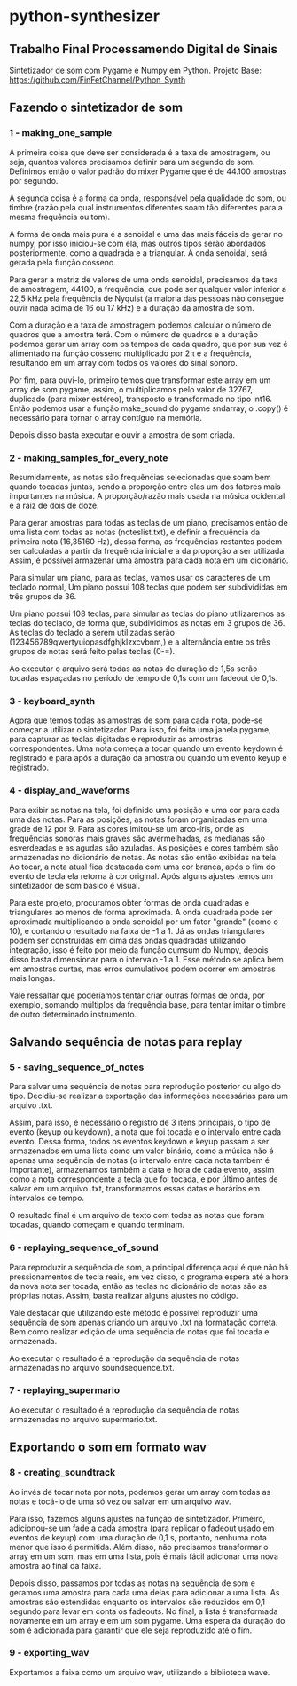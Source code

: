 # python-synthesizer
## Trabalho Final Processamendo Digital de Sinais
Sintetizador de som com Pygame e Numpy em Python. Projeto Base: https://github.com/FinFetChannel/Python_Synth

## Fazendo o sintetizador de som
### 1 - making_one_sample
A primeira coisa que deve ser considerada é a taxa de amostragem, ou seja, quantos valores precisamos definir para um segundo de som. Definimos então o valor padrão do mixer Pygame que é de 44.100 amostras por segundo.

A segunda coisa é a forma da onda, responsável pela qualidade do som, ou timbre (razão pela qual instrumentos diferentes soam tão diferentes para a mesma frequência ou tom). 

A forma de onda mais pura é a senoidal e uma das mais fáceis de gerar no numpy, por isso iniciou-se com ela, mas outros tipos serão abordados posteriormente, como a quadrada e a triangular. A onda senoidal, será gerada pela função cosseno.

Para gerar a matriz de valores de uma onda senoidal, precisamos da taxa de amostragem, 44100, a frequência, que pode ser qualquer valor inferior a 22,5 kHz pela frequência de Nyquist (a maioria das pessoas não consegue ouvir nada acima de 16 ou 17 kHz) e a duração da amostra de som.

Com a duração e a taxa de amostragem podemos calcular o número de quadros que a amostra terá. Com o número de quadros e a duração podemos gerar um array com os tempos de cada quadro, que por sua vez é alimentado na função cosseno multiplicado por 2π e a frequência, resultando em um array com todos os valores do sinal sonoro.

Por fim, para ouvi-lo, primeiro temos que transformar este array em um array de som pygame, assim, o multiplicamos pelo valor de 32767, duplicado (para mixer estéreo), transposto e transformado no tipo int16. Então podemos usar a função make_sound do pygame sndarray, o .copy() é necessário para tornar o array contíguo na memória. 

Depois disso basta executar e ouvir a amostra de som criada.

### 2 - making_samples_for_every_note
Resumidamente, as notas são frequências selecionadas que soam bem quando tocadas juntas, sendo a proporção entre elas um dos fatores mais importantes na música. A proporção/razão mais usada na música ocidental é a raiz de dois de doze.

Para gerar amostras para todas as teclas de um piano, precisamos então de uma lista com todas as notas (noteslist.txt), e definir a frequência da primeira nota (16,35160 Hz), dessa forma, as frequências restantes podem ser calculadas a partir da frequência inicial e a da proporção a ser utilizada. Assim, é possível armazenar uma amostra para cada nota em um dicionário. 

Para simular um piano, para as teclas, vamos usar os caracteres de um teclado normal, Um piano possui 108 teclas que podem ser subdivididas em três grupos de 36.

Um piano possui 108 teclas, para simular as teclas do piano utilizaremos as teclas do teclado, de forma que, subdividimos as notas em 3 grupos de 36. As teclas do teclado a serem utilizadas serão (123456789qwertyuiopasdfghjklzxcvbnm,) e a alternância entre os três grupos de  notas será feito pelas teclas (0-=).

Ao executar o arquivo será todas as notas de duração de 1,5s serão tocadas espaçadas no período de tempo de 0,1s com um fadeout de 0,1s.

### 3 - keyboard_synth
Agora que temos todas as amostras de som para cada nota, pode-se começar a utilizar o sintetizador. Para isso, foi feita uma janela pygame, para capturar as teclas digitadas e reproduzir as amostras correspondentes. Uma nota começa a tocar quando um evento keydown é registrado e para após a duração da amostra ou quando um evento keyup é registrado. 

### 4 - display_and_waveforms
Para exibir as notas na tela, foi definido uma posição e uma cor para cada uma das notas. Para as posições, as notas foram organizadas em uma grade de 12 por 9. Para as cores imitou-se um arco-íris, onde as frequências sonoras mais graves são avermelhadas, as medianas são esverdeadas e as agudas são azuladas. As posições e cores também são armazenadas no dicionário de notas. As notas são então exibidas na tela. Ao tocar, a nota atual fica destacada com uma cor branca, após o fim do evento de tecla ela retorna à cor original. Após alguns ajustes temos um sintetizador de som básico e visual.

Para este projeto, procuramos obter formas de onda quadradas e triangulares ao menos de forma aproximada. A onda quadrada pode ser aproximada multiplicando a onda senoidal por um fator "grande" (como o 10),  e cortando o resultado na faixa de -1 a 1. Já as ondas triangulares podem ser construídas em cima das ondas quadradas utilizando integração, isso é feito por meio da função cumsum do Numpy, depois disso basta dimensionar  para o intervalo -1 a 1. Esse método se aplica bem em amostras curtas, mas erros cumulativos podem ocorrer em amostras mais longas.

Vale ressaltar que poderíamos tentar criar outras formas de onda, por exemplo, somando múltiplos da frequência base, para tentar imitar o timbre de outro determinado instrumento.

## Salvando sequência de notas para replay
### 5 - saving_sequence_of_notes
Para salvar uma sequência de notas para reprodução posterior ou algo do tipo. Decidiu-se realizar a exportação das informações necessárias para um arquivo .txt.

Assim, para isso,  é necessário o registro de 3 itens principais, o tipo de evento (keyup ou keydown), a nota que foi tocada e o intervalo entre cada evento. Dessa forma, todos os eventos keydown e keyup passam a ser armazenados em uma lista como um valor binário, como a música não é apenas uma sequência de notas (o intervalo entre cada nota também é importante), armazenamos também a data e hora de cada evento, assim como a nota correspondente a tecla que foi tocada, e por último antes de salvar em um arquivo .txt, transformamos essas datas e horários em intervalos de tempo.  

O resultado final é um arquivo de texto com todas as notas que foram tocadas, quando começam e quando terminam.

### 6 - replaying_sequence_of_sound
Para reproduzir a sequência de som, a principal diferença aqui é que não há pressionamentos de tecla reais, em vez disso, o programa espera até a hora da nova nota ser tocada, então as teclas no dicionário de notas são as próprias notas. Assim, basta realizar alguns ajustes no código.

Vale destacar que utilizando este método é possível reproduzir uma sequência de som apenas criando um arquivo .txt na formatação correta. Bem como realizar edição de uma sequência de notas que foi tocada e armazenada.

Ao executar o resultado é a reprodução da sequência de notas armazenadas no arquivo soundsequence.txt.

### 7 - replaying_supermario
Ao executar o resultado é a reprodução da sequência de notas armazenadas no arquivo supermario.txt.

## Exportando o som em formato wav
### 8 - creating_soundtrack
Ao invés de tocar nota por nota, podemos gerar um array com todas as notas e tocá-lo de uma só vez ou salvar em um arquivo wav.

Para isso, fazemos alguns ajustes  na função de sintetizador. Primeiro, adicionou-se um fade a cada amostra (para replicar o fadeout usado em eventos de keyup) com uma duração de 0,1 s, portanto, nenhuma nota menor que isso é permitida. Além disso, não precisamos transformar o array em um som, mas em uma lista, pois é mais fácil adicionar uma nova amostra ao final da faixa.

Depois disso, passamos por todas as notas na sequência de som e geramos uma amostra para cada uma delas para adicionar a uma lista. As amostras são estendidas enquanto os intervalos são reduzidos em 0,1 segundo para levar em conta os fadeouts. No final, a lista é transformada novamente em um array e em um som pygame. Uma espera da duração do som é adicionada para garantir que ele seja reproduzido até o fim.

### 9 - exporting_wav
Exportamos a faixa como um arquivo wav, utilizando a biblioteca wave.
